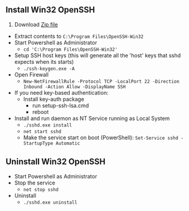 ## Install Win32 OpenSSH

1. Download [Zip file](https://github.com/PowerShell/Win32-OpenSSH/releases/download/11_09_2015/OpenSSH-Win32.zip)
* Extract contents to `C:\Program Files\OpenSSH-Win32`
* Start Powershell as Administrator
     * `cd 'C:\Program Files\OpenSSH-Win32'`
* Setup SSH host keys (this will generate all the 'host' keys that sshd expects when its starts)
     * `./ssh-keygen.exe -A`
* Open Firewall
     * `New-NetFirewallRule -Protocol TCP -LocalPort 22 -Direction Inbound -Action Allow -DisplayName SSH`
* If you need key-based authentication:
     * Install key-auth package
          * run setup-ssh-lsa.cmd
          * reboot
* Install and run daemon as NT Service running as Local System
     * `./sshd.exe install`
     * `net start sshd`
     * Make the service start on boot (PowerShell): `Set-Service sshd -StartupType Automatic`

## Uninstall Win32 OpenSSH

* Start Powershell as Administrator
* Stop the service
     * `net stop sshd`
* Uninstall
     * `./sshd.exe uninstall`
